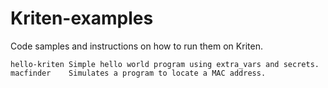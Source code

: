 # Kriten-examples

Code samples and instructions on how to run them on Kriten.
```
hello-kriten Simple hello world program using extra_vars and secrets.
macfinder    Simulates a program to locate a MAC address.
```
